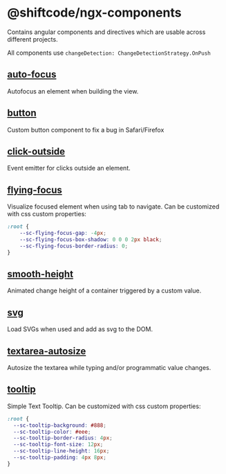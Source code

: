 # @shiftcode/ngx-components
Contains angular components and directives which are usable across different projects.

All components use `changeDetection: ChangeDetectionStrategy.OnPush`

## [auto-focus](./src/lib/auto-focus/auto-focus.directive.ts)
Autofocus an element when building the view.

## [button](./src/lib/button/button.component.ts)
Custom button component to fix a bug in Safari/Firefox

## [click-outside](./src/lib/click-outside/click-outside.directive.ts)
Event emitter for clicks outside an element.

## [flying-focus](./src/lib/flying-focus/flying-focus.component.ts)
Visualize focused element when using tab to navigate.
Can be customized with css custom properties:
```css
:root {
    --sc-flying-focus-gap: -4px;
    --sc-flying-focus-box-shadow: 0 0 0 2px black;
    --sc-flying-focus-border-radius: 0;
}
```

## [smooth-height](./src/lib/smooth-height/smooth-height.component.ts)
Animated change height of a container triggered by a custom value.

## [svg](./src/lib/svg/svg.component.ts)
Load SVGs when used and add as svg to the DOM.

## [textarea-autosize](./src/lib/textarea-autosize/textarea-autosize.directive.ts)
Autosize the textarea while typing and/or programmatic value changes.

## [tooltip](./src/lib/tooltip/tooltip.directive.ts)
Simple Text Tooltip.
Can be customized with css custom properties:
```css
:root {
  --sc-tooltip-background: #888;
  --sc-tooltip-color: #eee;
  --sc-tooltip-border-radius: 4px;
  --sc-tooltip-font-size: 12px;
  --sc-tooltip-line-height: 16px;
  --sc-tooltip-padding: 4px 8px;
}
```
